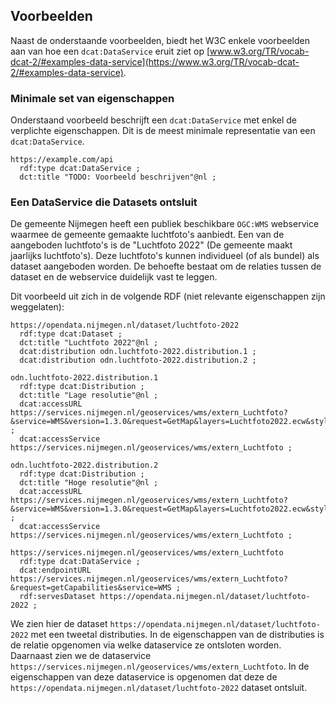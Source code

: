 ## Voorbeelden

Naast de onderstaande voorbeelden, biedt het W3C enkele voorbeelden aan van hoe een `dcat:DataService` eruit ziet op 
[www.w3.org/TR/vocab-dcat-2/#examples-data-service](https://www.w3.org/TR/vocab-dcat-2/#examples-data-service).

### Minimale set van eigenschappen

Onderstaand voorbeeld beschrijft een `dcat:DataService` met enkel de verplichte eigenschappen. Dit is de meest minimale 
representatie van een `dcat:DataService`.

<aside class="example" title="Minimale set van eigenschappen">

```turtle
https://example.com/api
  rdf:type dcat:DataService ;
  dct:title "TODO: Voorbeeld beschrijven"@nl ;
```

</aside>

### Een DataService die Datasets ontsluit

De gemeente Nijmegen heeft een publiek beschikbare `OGC:WMS` webservice waarmee de gemeente gemaakte luchtfoto's 
aanbiedt. Een van de aangeboden luchtfoto's is de "Luchtfoto 2022" (De gemeente maakt jaarlijks luchtfoto's). Deze 
luchtfoto's kunnen individueel (of als bundel) als dataset aangeboden worden. De behoefte bestaat om de relaties tussen 
de dataset en de webservice duidelijk vast te leggen.

Dit voorbeeld uit zich in de volgende RDF (niet relevante eigenschappen zijn weggelaten):

<aside class="example" title="Een DataService die Datasets ontsluit">

```turtle
https://opendata.nijmegen.nl/dataset/luchtfoto-2022
  rdf:type dcat:Dataset ;
  dct:title "Luchtfoto 2022"@nl ;
  dcat:distribution odn.luchtfoto-2022.distribution.1 ;
  dcat:distribution odn.luchtfoto-2022.distribution.2 ;
  
odn.luchtfoto-2022.distribution.1
  rdf:type dcat:Distribution ;
  dct:title "Lage resolutie"@nl ;
  dcat:accessURL https://services.nijmegen.nl/geoservices/wms/extern_Luchtfoto?&service=WMS&version=1.3.0&request=GetMap&layers=Luchtfoto2022.ecw&styles=default&transparent=true&CRS=EPSG:28992&bbox=176999.975,420000.025,191999.975,435500.025&width=750&height=775&format=image/png ;
  dcat:accessService https://services.nijmegen.nl/geoservices/wms/extern_Luchtfoto ;

odn.luchtfoto-2022.distribution.2
  rdf:type dcat:Distribution ;
  dct:title "Hoge resolutie"@nl ;
  dcat:accessURL https://services.nijmegen.nl/geoservices/wms/extern_Luchtfoto?&service=WMS&version=1.3.0&request=GetMap&layers=Luchtfoto2022.ecw&styles=default&transparent=true&CRS=EPSG:28992&bbox=176999.975,420000.025,191999.975,435500.025&width=3000&height=3100&format=image/png ;
  dcat:accessService https://services.nijmegen.nl/geoservices/wms/extern_Luchtfoto ;
  
https://services.nijmegen.nl/geoservices/wms/extern_Luchtfoto
  rdf:type dcat:DataService ;
  dcat:endpointURL https://services.nijmegen.nl/geoservices/wms/extern_Luchtfoto?&request=getCapabilities&service=WMS ;
  rdf:servesDataset https://opendata.nijmegen.nl/dataset/luchtfoto-2022 ;
```

</aside>

We zien hier de dataset `https://opendata.nijmegen.nl/dataset/luchtfoto-2022` met een tweetal distributies. In de 
eigenschappen van de distributies is de relatie opgenomen via welke dataservice ze ontsloten worden. Daarnaast zien we
de dataservice `https://services.nijmegen.nl/geoservices/wms/extern_Luchtfoto`. In de eigenschappen van deze dataservice
is opgenomen dat deze de `https://opendata.nijmegen.nl/dataset/luchtfoto-2022` dataset ontsluit.

